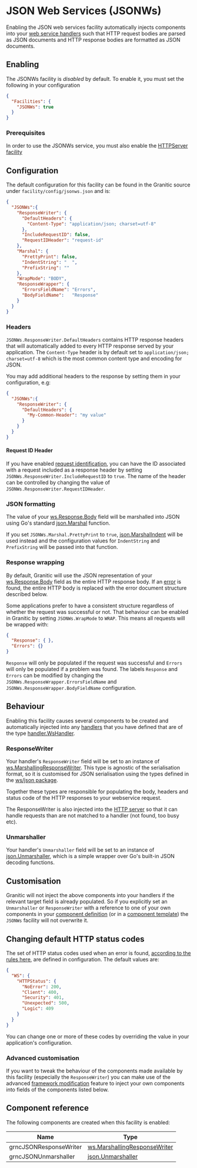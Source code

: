 # JSON Web Services (JSONWs)

Enabling the JSON web services facility automatically injects components into your [web service handlers](ws-handlers.md)
such that HTTP request bodies are parsed as JSON documents and HTTP response bodies are formatted as JSON documents.

## Enabling

The JSONWs facility is _disabled_ by default. To enable it, you must set the following in your configuration

```json
{
  "Facilities": {
    "JSONWs": true
  }
}
```

### Prerequisites

In order to use the JSONWs service, you must also enable the [HTTPServer facility](fac-http-server.md)

## Configuration

The default configuration for this facility can be found in the Granitic source under `facility/config/jsonws.json`
and is:

```json
{
  "JSONWs":{
    "ResponseWriter": {
      "DefaultHeaders": {
        "Content-Type": "application/json; charset=utf-8"
      },
      "IncludeRequestID": false,
      "RequestIDHeader": "request-id"
    },
    "Marshal": {
      "PrettyPrint": false,
      "IndentString": "  ",
      "PrefixString": ""
    },
    "WrapMode": "BODY",
    "ResponseWrapper": {
      "ErrorsFieldName": "Errors",
      "BodyFieldName":   "Response"
    }
  }
}
```

### Headers

`JSONWs.ResponseWriter.DefaultHeaders` contains HTTP response headers that will automatically added to every HTTP
response served by your application. The `Content-Type` header is by default set to  `application/json; charset=utf-8`
which is the most common content type and encoding for JSON.

You may add additional headers to the response by setting them in your configuration, e.g:

```json
{
  "JSONWs":{
    "ResponseWriter": {
      "DefaultHeaders": {
        "My-Common-Header": "my value"
      }
    }
  }
}
```

#### Request ID Header

If you have enabled [request identification](ws-identity.md), you can have the ID associated with a request included as a response
header by setting `JSONWs.ResponseWriter.IncludeRequestID` to `true`. The name of the header can be controlled by
changing the value of `JSONWs.ResponseWriter.RequestIDHeader`.

### JSON formatting

The value of your [ws.Response.Body](https://godoc.org/github.com/graniticio/granitic/ws#Response) field will be marshalled
into JSON using Go's standard [json.Marshal](https://golang.org/pkg/encoding/json/#Marshal) function.

If you set `JSONWs.Marshal.PrettyPrint` to `true`, [json.MarshalIndent](https://golang.org/pkg/encoding/json/#MarshalIndent)
will be used instead and the configuration values for `IndentString` and `PrefixString` will be passed into
that function.

### Response wrapping

By default, Granitic will use the JSON representation of your [ws.Response.Body](https://godoc.org/github.com/graniticio/granitic/ws#Response)
field as the entire HTTP response body. If an [error](ws-error.md) is found, the entire HTTP body is replaced with
the error document structure described below.

Some applications prefer to have a consistent structure regardless of whether the request was successful or not.
That behaviour can be enabled in Granitic by setting `JSONWs.WrapMode` to `WRAP`. This means all requests will be
wrapped with:

```json
{
  "Response": { },
  "Errors": {}
}
```

`Response` will only be populated if the request was successful and `Errors` will only be populated if a problem was
found. The labels `Response` and `Errors` can be modified by changing the `JSONWs.ResponseWrapper.ErrorsFieldName` and
`JSONWs.ResponseWrapper.BodyFieldName` configuration.

## Behaviour

Enabling this facility causes several components to be created and automatically injected into any [handlers](ws-handlers.md)
that you have defined that are of the type [handler.WsHandler](https://godoc.org/github.com/graniticio/granitic/ws/handler#WsHandler).

### ResponseWriter

Your handler's `ResponseWriter` field will be set to an instance of [ws.MarshallingResponseWriter](https://godoc.org/github.com/graniticio/granitic/ws#MarshallingResponseWriter).
This type is agnostic of the serialisation format, so it is customised for JSON serialisation using the
types defined in the [ws/json package](https://godoc.org/github.com/graniticio/granitic/ws/json).

Together these types are responsible for populating the body, headers and status code of the HTTP responses
to your webservice request.

The ResponseWriter is also injected into the [HTTP server](fac-http-server.md) so that it can handle requests
than are not matched to a handler (not found, too busy etc).

### Unmarshaller

Your handler's `Unmarshaller` field will be set to an instance of [json.Unmarshaller](https://godoc.org/github.com/graniticio/granitic/ws/json#Unmarshaller),
which is a simple wrapper over Go's built-in JSON decoding functions.

## Customisation

Granitic will not inject the above components into your handlers if the relevant target field is already populated. 
So if you explicitly set an `Unmarshaller` or `ResponseWriter` with a reference to one of your own components in 
your [component definition](ioc-definition-files.md)  (or in a [component template](ioc-templates.md)) the `JSONWs`
facility will not overwrite it. 

## Changing default HTTP status codes

The set of HTTP status codes used when an error is found, [according to the rules here](ws-error.md), are defined in 
configuration. The default values are:

```json
{
  "WS": {
    "HTTPStatus": {
      "NoError": 200,
      "Client": 400,
      "Security": 401,
      "Unexpected": 500,
      "Logic": 409
    }
  }
}
```

You can change one or more of these codes by overriding the value in your application's configuration.

### Advanced customisation

If you want to tweak the behaviour of the components made available by this facility (especially the `ResponseWriter`)
you can make use of the advanced [framework modification](ioc-definition-files.md) feature to inject your own components
into fields of the components listed below.

## Component reference

The following components are created when this facility is enabled:

| Name | Type |
| ---- | ---- |
| grncJSONResponseWriter | [ws.MarshallingResponseWriter](https://godoc.org/github.com/graniticio/granitic/ws#MarshallingResponseWriter) |
| grncJSONUnmarshaller | [json.Unmarshaller](https://godoc.org/github.com/graniticio/granitic/ws/json#Unmarshaller) |